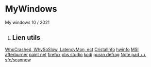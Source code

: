 # MyWindows

My windows 10 / 2021


1. ## Lien utils  

[WhoCrashed, WhySoSlow, LatencyMon, ect](https://www.resplendence.com)
[CristalInfo](https://crystalmark.info/en/)
[hwinfo](https://www.hwinfo.com/)
[MSI afterburner](https://fr.msi.com/Landing/afterburner/graphics-cards)
[paint net](https://www.getpaint.net/)
[firefox](https://www.mozilla.org/fr/firefox/)
[obs studio](https://obsproject.com/fr)
[kodi](https://kodi.tv/)
[puran defrag](http://www.puransoftware.com/Puran-Defrag.html)
[Note pad ++ ](https://notepad-plus-plus.org/)
[sfc/scannow](https://support.microsoft.com/fr-fr/windows/utilisation-du-v%C3%A9rificateur-des-fichiers-syst%C3%A8me-dans-windows-10-365e0031-36b1-6031-f804-8fd86e0ef4ca)
[]()
[]()
[]()
[]()

